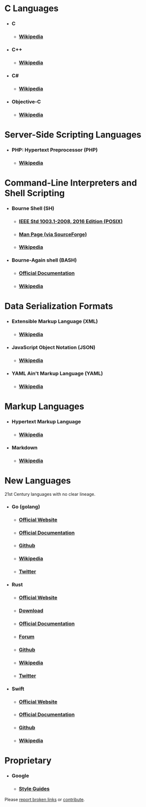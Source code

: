 # C Languages

  * ### **C**

    * ### [Wikipedia](https://en.wikipedia.org/wiki/C_%28programming_language%29)


  * ### **C++**

    * ### [Wikipedia](https://en.wikipedia.org/wiki/C%2B%2B)


  * ### **C#**

    * ### [Wikipedia](https://en.wikipedia.org/wiki/C_Sharp_%28programming_language%29)


  * ### **Objective-C**

    * ### [Wikipedia](https://en.wikipedia.org/wiki/Objective-C)


# Server-Side Scripting Languages

  * ### **PHP: Hypertext Preprocessor (PHP)**

    * ### [Wikipedia](https://en.wikipedia.org/wiki/PHP)


# Command-Line Interpreters and Shell Scripting

  * ### **Bourne Shell (SH)**

    * ### [IEEE Std 1003.1-2008, 2016 Edition (POSIX)](http://pubs.opengroup.org/onlinepubs/9699919799/)

    * ### [Man Page (via SourceForge)](http://heirloom.sourceforge.net/sh/sh.1.html)

    * ### [Wikipedia](https://en.wikipedia.org/wiki/Bourne_shell)


  * ### **Bourne-Again shell (BASH)**

    * ### [Official Documentation](https://www.gnu.org/software/bash/manual/bashref.html)

    * ### [Wikipedia](https://en.wikipedia.org/wiki/Bash_%28Unix_shell%29)


# Data Serialization Formats

  * ### **Extensible Markup Language (XML)**

    * ### [Wikipedia](https://en.wikipedia.org/wiki/XML)


  * ### **JavaScript Object Notation (JSON)**

    * ### [Wikipedia](https://en.wikipedia.org/wiki/JSON)


  * ### **YAML Ain't Markup Language (YAML)**

    * ### [Wikipedia](https://en.wikipedia.org/wiki/YAML)


# Markup Languages

  * ### **Hypertext Markup Language**

    * ### [Wikipedia](https://en.wikipedia.org/wiki/HTML)


  * ### **Markdown**

    * ### [Wikipedia](https://en.wikipedia.org/wiki/Markdown)


# New Languages
21st Century languages with no clear lineage.

  * ### **Go (golang)**

    * ### [Official Website](https://golang.org/)

    * ### [Official Documentation](https://golang.org/doc/)

    * ### [Github](https://github.com/golang/go)

    * ### [Wikipedia](https://en.wikipedia.org/wiki/Go_%28programming_language%29)

    * ### [Twitter](https://twitter.com/GolangGo)


  * ### **Rust**

    * ### [Official Website](https://www.rust-lang.org/)

    * ### [Download](https://www.rust-lang.org/en-US/install.html)

    * ### [Official Documentation](https://www.rust-lang.org/en-US/documentation.html)

    * ### [Forum](https://users.rust-lang.org/)

    * ### [Github](https://github.com/rust-lang/rust)

    * ### [Wikipedia](https://en.wikipedia.org/wiki/Rust_%28programming_language%29)

    * ### [Twitter](https://twitter.com/rustlang)


  * ### **Swift**

    * ### [Official Website](https://developer.apple.com/swift/)

    * ### [Official Documentation](https://developer.apple.com/library/content/documentation/Swift/Conceptual/Swift_Programming_Language/index.html)

    * ### [Github](https://github.com/apple/swift)

    * ### [Wikipedia](https://en.wikipedia.org/wiki/Swift_%28programming_language%29)


# Proprietary

  * ### **Google**

    * ### [Style Guides](https://google.github.io/styleguide/)


Please [report broken links](https://github.com/o0-o/docsdoc/issues) or [contribute](https://github.com/o0-o/docsdoc).
